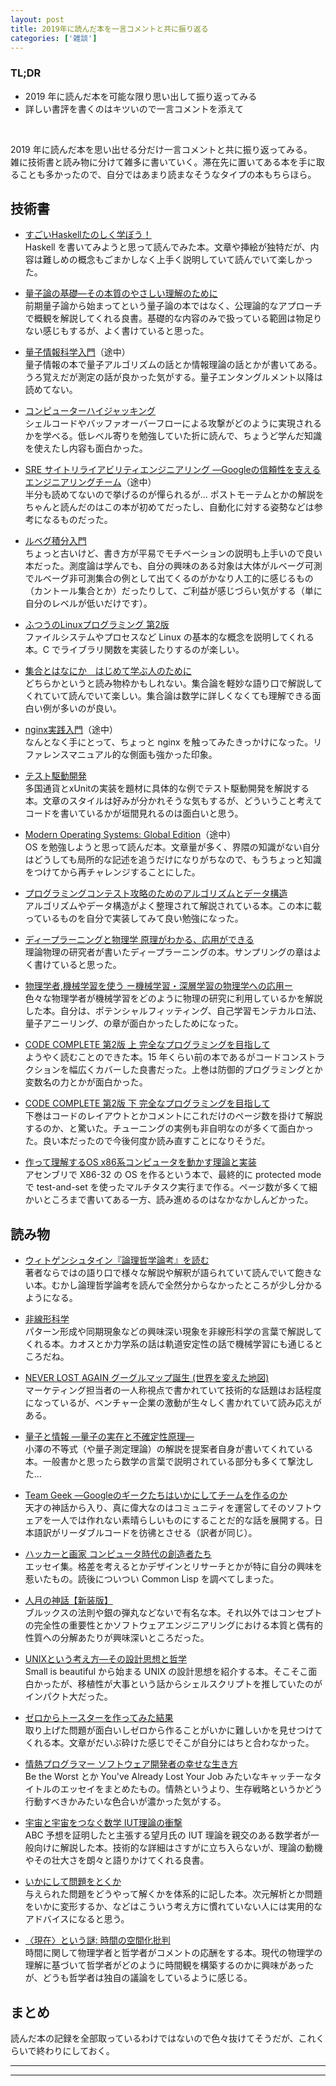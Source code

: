 ```yaml
---
layout: post
title: 2019年に読んだ本を一言コメントと共に振り返る
categories: ['雑談']
---
```



### TL;DR
- 2019 年に読んだ本を可能な限り思い出して振り返ってみる
- 詳しい書評を書くのはキツいので一言コメントを添えて
<br>

2019 年に読んだ本を思い出せる分だけ一言コメントと共に振り返ってみる。  
雑に技術書と読み物に分けて雑多に書いていく。滞在先に置いてある本を手に取ることも多かったので、自分ではあまり読まなそうなタイプの本もちらほら。


## 技術書

- [すごいHaskellたのしく学ぼう！](https://www.amazon.co.jp/dp/B009RO80XY/ref=dp-kindle-redirect?_encoding=UTF8&btkr=1)  
Haskell を書いてみようと思って読んでみた本。文章や挿絵が独特だが、内容は難しめの概念もごまかしなく上手く説明していて読んでいて楽しかった。

- [量子論の基礎―その本質のやさしい理解のために](https://www.amazon.co.jp/%E9%87%8F%E5%AD%90%E8%AB%96%E3%81%AE%E5%9F%BA%E7%A4%8E%E2%80%95%E3%81%9D%E3%81%AE%E6%9C%AC%E8%B3%AA%E3%81%AE%E3%82%84%E3%81%95%E3%81%97%E3%81%84%E7%90%86%E8%A7%A3%E3%81%AE%E3%81%9F%E3%82%81%E3%81%AB-%E6%96%B0%E7%89%A9%E7%90%86%E5%AD%A6%E3%83%A9%E3%82%A4%E3%83%96%E3%83%A9%E3%83%AA-%E6%B8%85%E6%B0%B4-%E6%98%8E/dp/4781910629)  
前期量子論から始まってという量子論の本ではなく、公理論的なアプローチで概観を解説してくれる良書。基礎的な内容のみで扱っている範囲は物足りない感じもするが、よく書けていると思った。

- [量子情報科学入門](https://www.amazon.co.jp/%E9%87%8F%E5%AD%90%E6%83%85%E5%A0%B1%E7%A7%91%E5%AD%A6%E5%85%A5%E9%96%80-%E7%9F%B3%E5%9D%82-%E6%99%BA/dp/4320122992/ref=sr_1_1?qid=1577955560&s=books&sr=1-1)（途中）  
量子情報の本で量子アルゴリズムの話とか情報理論の話とかが書いてある。うろ覚えだが測定の話が良かった気がする。量子エンタングルメント以降は読めてない。

- [コンピューターハイジャッキング](https://www.amazon.co.jp/dp/B07HYRJQYL/ref=dp-kindle-redirect?_encoding=UTF8&btkr=1)  
シェルコードやバッファオーバーフローによる攻撃がどのように実現されるかを学べる。低レベル寄りを勉強していた折に読んで、ちょうど学んだ知識を使えたし内容も面白かった。

- [SRE サイトリライアビリティエンジニアリング ―Googleの信頼性を支えるエンジニアリングチーム](https://www.amazon.co.jp/SRE-%E3%82%B5%E3%82%A4%E3%83%88%E3%83%AA%E3%83%A9%E3%82%A4%E3%82%A2%E3%83%93%E3%83%AA%E3%83%86%E3%82%A3%E3%82%A8%E3%83%B3%E3%82%B8%E3%83%8B%E3%82%A2%E3%83%AA%E3%83%B3%E3%82%B0-%E2%80%95Google%E3%81%AE%E4%BF%A1%E9%A0%BC%E6%80%A7%E3%82%92%E6%94%AF%E3%81%88%E3%82%8B%E3%82%A8%E3%83%B3%E3%82%B8%E3%83%8B%E3%82%A2%E3%83%AA%E3%83%B3%E3%82%B0%E3%83%81%E3%83%BC%E3%83%A0-%E6%BE%A4%E7%94%B0-%E6%AD%A6%E7%94%B7/dp/4873117917)（途中）  
半分も読めてないので挙げるのが憚られるが... ポストモーテムとかの解説をちゃんと読んだのはこの本が初めてだったし、自動化に対する姿勢などは参考になるものだった。

- [ルベグ積分入門](https://www.amazon.co.jp/dp/B06XGHV4SR/ref=dp-kindle-redirect?_encoding=UTF8&btkr=1)  
ちょっと古いけど、書き方が平易でモチベーションの説明も上手いので良い本だった。測度論は学んでも、自分の興味のある対象は大体がルベーグ可測でルベーグ非可測集合の例として出てくるのがかなり人工的に感じるもの（カントール集合とか）だったりして、ご利益が感じづらい気がする（単に自分のレベルが低いだけです）。

- [ふつうのLinuxプログラミング 第2版](https://www.amazon.co.jp/dp/B075ST51Y5/ref=dp-kindle-redirect?_encoding=UTF8&btkr=1)  
ファイルシステムやプロセスなど Linux の基本的な概念を説明してくれる本。C でライブラリ関数を実装したりするのが楽しい。

- [集合とはなにか　はじめて学ぶ人のために](https://www.amazon.co.jp/dp/B00GHHYOE8/ref=dp-kindle-redirect?_encoding=UTF8&btkr=1)  
どちらかというと読み物枠かもしれない。集合論を軽妙な語り口で解説してくれていて読んでいて楽しい。集合論は数学に詳しくなくても理解できる面白い例が多いのが良い。

- [nginx実践入門](https://www.amazon.co.jp/dp/B07JHJF3NQ/ref=dp-kindle-redirect?_encoding=UTF8&btkr=1)（途中）  
なんとなく手にとって、ちょっと nginx を触ってみたきっかけになった。リファレンスマニュアル的な側面も強かった印象。

- [テスト駆動開発](https://www.amazon.co.jp/dp/B077D2L69C/ref=dp-kindle-redirect?_encoding=UTF8&btkr=1)  
多国通貨とxUnitの実装を題材に具体的な例でテスト駆動開発を解説する本。文章のスタイルは好みが分かれそうな気もするが、どういうこと考えてコードを書いているかが垣間見れるのは面白いと思う。

- [Modern Operating Systems: Global Edition](https://www.amazon.co.jp/dp/B00XN476W0/ref=dp-kindle-redirect?_encoding=UTF8&btkr=1)（途中）  
OS を勉強しようと思って読んだ本。文章量が多く、界隈の知識がない自分はどうしても局所的な記述を追うだけになりがちなので、もうちょっと知識をつけてから再チャレンジすることにした。

- [プログラミングコンテスト攻略のためのアルゴリズムとデータ構造](https://www.amazon.co.jp/dp/B00U5MVXZO/ref=dp-kindle-redirect?_encoding=UTF8&btkr=1)  
アルゴリズムやデータ構造がよく整理されて解説されている本。この本に載っているものを自分で実装してみて良い勉強になった。

- [ディープラーニングと物理学 原理がわかる、応用ができる](https://www.amazon.co.jp/dp/B07TGGJRPQ/ref=dp-kindle-redirect?_encoding=UTF8&btkr=1)  
理論物理の研究者が書いたディープラーニングの本。サンプリングの章はよく書けていると思った。

- [物理学者,機械学習を使う ー機械学習・深層学習の物理学への応用ー](https://www.amazon.co.jp/%E7%89%A9%E7%90%86%E5%AD%A6%E8%80%85-%E6%A9%9F%E6%A2%B0%E5%AD%A6%E7%BF%92%E3%82%92%E4%BD%BF%E3%81%86-%E3%83%BC%E6%A9%9F%E6%A2%B0%E5%AD%A6%E7%BF%92%E3%83%BB%E6%B7%B1%E5%B1%A4%E5%AD%A6%E7%BF%92%E3%81%AE%E7%89%A9%E7%90%86%E5%AD%A6%E3%81%B8%E3%81%AE%E5%BF%9C%E7%94%A8%E3%83%BC-%E6%A9%8B%E6%9C%AC-%E5%B9%B8%E5%A3%AB/dp/4254131291/ref=sr_1_1?__mk_ja_JP=%E3%82%AB%E3%82%BF%E3%82%AB%E3%83%8A&crid=HBTNGIULU90M&keywords=%E3%83%87%E3%82%A3%E3%83%BC%E3%83%97%E3%83%A9%E3%83%BC%E3%83%8B%E3%83%B3%E3%82%B0%E3%81%A8%E7%89%A9%E7%90%86%E5%AD%A6&qid=1577957271&s=books&sprefix=%E3%83%87%E3%82%A3%E3%83%BC%E3%83%97%E3%83%A9%E3%83%BC%E3%83%8B%E3%83%B3%E3%82%B0%E3%81%A8%2Cstripbooks%2C430&sr=1-1)  
色々な物理学者が機械学習をどのように物理の研究に利用しているかを解説した本。自分は、ポテンシャルフィッティング、自己学習モンテカルロ法、量子アニーリング、の章が面白かったしためになった。

- [CODE COMPLETE 第2版 上 完全なプログラミングを目指して](https://www.amazon.co.jp/CODE-COMPLETE-%E7%AC%AC2%E7%89%88-%E4%B8%8A-%E5%AE%8C%E5%85%A8%E3%81%AA%E3%83%97%E3%83%AD%E3%82%B0%E3%83%A9%E3%83%9F%E3%83%B3%E3%82%B0%E3%82%92%E7%9B%AE%E6%8C%87%E3%81%97%E3%81%A6/dp/489100455X/ref=sr_1_2?__mk_ja_JP=%E3%82%AB%E3%82%BF%E3%82%AB%E3%83%8A&keywords=%E3%82%B3%E3%83%BC%E3%83%89%E3%82%B3%E3%83%B3%E3%83%97%E3%83%AA%E3%83%BC%E3%83%88&qid=1577957349&s=books&sr=1-2)  
ようやく読むことのできた本。15 年くらい前の本であるがコードコンストラクションを幅広くカバーした良書だった。上巻は防御的プログラミングとか変数名の力とかが面白かった。

- [CODE COMPLETE 第2版 下 完全なプログラミングを目指して](https://www.amazon.co.jp/CODE-COMPLETE-%E7%AC%AC2%E7%89%88-%E4%B8%8B-%E5%AE%8C%E5%85%A8%E3%81%AA%E3%83%97%E3%83%AD%E3%82%B0%E3%83%A9%E3%83%9F%E3%83%B3%E3%82%B0%E3%82%92%E7%9B%AE%E6%8C%87%E3%81%97%E3%81%A6/dp/4891004568/ref=sr_1_1?__mk_ja_JP=%E3%82%AB%E3%82%BF%E3%82%AB%E3%83%8A&keywords=%E3%82%B3%E3%83%BC%E3%83%89%E3%82%B3%E3%83%B3%E3%83%97%E3%83%AA%E3%83%BC%E3%83%88&qid=1577957349&s=books&sr=1-1)  
下巻はコードのレイアウトとかコメントにこれだけのページ数を掛けて解説するのか、と驚いた。チューニングの実例も非自明なのが多くて面白かった。良い本だったので今後何度か読み直すことになりそうだ。

- [作って理解するOS x86系コンピュータを動かす理論と実装](https://www.amazon.co.jp/dp/B07YBQY75J/ref=dp-kindle-redirect?_encoding=UTF8&btkr=1)  
アセンブリで X86-32 の OS を作るという本で、最終的に protected mode で test-and-set を使ったマルチタスク実行まで作る。ページ数が多くて細かいところまで書いてある一方、読み進めるのはなかなかしんどかった。


## 読み物

- [ウィトゲンシュタイン『論理哲学論考』を読む](https://www.amazon.co.jp/%E3%82%A6%E3%82%A3%E3%83%88%E3%82%B2%E3%83%B3%E3%82%B7%E3%83%A5%E3%82%BF%E3%82%A4%E3%83%B3%E3%80%8E%E8%AB%96%E7%90%86%E5%93%B2%E5%AD%A6%E8%AB%96%E8%80%83%E3%80%8F%E3%82%92%E8%AA%AD%E3%82%80-%E3%81%A1%E3%81%8F%E3%81%BE%E5%AD%A6%E8%8A%B8%E6%96%87%E5%BA%AB-%E9%87%8E%E7%9F%A2-%E8%8C%82%E6%A8%B9/dp/4480089810)  
著者ならではの語り口で様々な解説や解釈が語られていて読んでいて飽きない本。むかし論理哲学論考を読んで全然分からなかったところが少し分かるようになる。

- [非線形科学](https://www.amazon.co.jp/%E9%9D%9E%E7%B7%9A%E5%BD%A2%E7%A7%91%E5%AD%A6-%E9%9B%86%E8%8B%B1%E7%A4%BE%E6%96%B0%E6%9B%B8-408G-%E8%94%B5%E6%9C%AC-%E7%94%B1%E7%B4%80/dp/4087204081)  
パターン形成や同期現象などの興味深い現象を非線形科学の言葉で解説してくれる本。カオスとか力学系の話は軌道安定性の話で機械学習にも通じるところだね。

- [NEVER LOST AGAIN グーグルマップ誕生 (世界を変えた地図)](https://www.amazon.co.jp/dp/B07K76331B/ref=dp-kindle-redirect?_encoding=UTF8&btkr=1)  
マーケティング担当者の一人称視点で書かれていて技術的な話題はお話程度になっているが、ベンチャー企業の激動が生々しく書かれていて読み応えがある。

- [量子と情報 ―量子の実在と不確定性原理―](https://www.amazon.co.jp/dp/B07KCWKZ37/ref=dp-kindle-redirect?_encoding=UTF8&btkr=1)  
小澤の不等式（や量子測定理論）の解説を提案者自身が書いてくれている本。一般書かと思ったら数学の言葉で説明されている部分も多くて撃沈した...

- [Team Geek ―Googleのギークたちはいかにしてチームを作るのか](https://www.amazon.co.jp/Team-Geek-%E2%80%95Google%E3%81%AE%E3%82%AE%E3%83%BC%E3%82%AF%E3%81%9F%E3%81%A1%E3%81%AF%E3%81%84%E3%81%8B%E3%81%AB%E3%81%97%E3%81%A6%E3%83%81%E3%83%BC%E3%83%A0%E3%82%92%E4%BD%9C%E3%82%8B%E3%81%AE%E3%81%8B-Brian-Fitzpatrick/dp/4873116309/ref=sr_1_1?__mk_ja_JP=%E3%82%AB%E3%82%BF%E3%82%AB%E3%83%8A&keywords=team+geek&qid=1577956766&s=books&sr=1-1)  
天才の神話から入り、真に偉大なのはコミュニティを運営してそのソフトウェアを一人では作れない素晴らしいものにすることだ的な話を展開する。日本語訳がリーダブルコードを彷彿とさせる（訳者が同じ）。

- [ハッカーと画家 コンピュータ時代の創造者たち](https://www.amazon.co.jp/%E3%83%8F%E3%83%83%E3%82%AB%E3%83%BC%E3%81%A8%E7%94%BB%E5%AE%B6-%E3%82%B3%E3%83%B3%E3%83%94%E3%83%A5%E3%83%BC%E3%82%BF%E6%99%82%E4%BB%A3%E3%81%AE%E5%89%B5%E9%80%A0%E8%80%85%E3%81%9F%E3%81%A1-%E3%83%9D%E3%83%BC%E3%83%AB-%E3%82%B0%E3%83%AC%E3%82%A2%E3%83%A0/dp/4274065979/ref=sr_1_1?__mk_ja_JP=%E3%82%AB%E3%82%BF%E3%82%AB%E3%83%8A&keywords=%E3%83%8F%E3%83%83%E3%82%AB%E3%83%BC%E3%81%A8%E7%94%BB%E5%AE%B6&qid=1577956813&s=books&sr=1-1)  
エッセイ集。格差を考えるとかデザインとリサーチとかが特に自分の興味を惹いたもの。読後についつい Common Lisp を調べてしまった。

- [人月の神話【新装版】](https://www.amazon.co.jp/%E4%BA%BA%E6%9C%88%E3%81%AE%E7%A5%9E%E8%A9%B1%E3%80%90%E6%96%B0%E8%A3%85%E7%89%88%E3%80%91-Jr-FrederickP-Brooks/dp/4621066080/ref=sr_1_1?__mk_ja_JP=%E3%82%AB%E3%82%BF%E3%82%AB%E3%83%8A&keywords=%E4%BA%BA%E6%9C%88%E3%81%AE%E7%A5%9E%E8%A9%B1&qid=1577956855&s=books&sr=1-1)  
ブルックスの法則や銀の弾丸などないで有名な本。それ以外ではコンセプトの完全性の重要性とかソフトウェアエンジニアリングにおける本質と偶有的性質への分解あたりが興味深いところだった。

- [UNIXという考え方―その設計思想と哲学](https://www.amazon.co.jp/UNIX%E3%81%A8%E3%81%84%E3%81%86%E8%80%83%E3%81%88%E6%96%B9%E2%80%95%E3%81%9D%E3%81%AE%E8%A8%AD%E8%A8%88%E6%80%9D%E6%83%B3%E3%81%A8%E5%93%B2%E5%AD%A6-Mike-Gancarz/dp/4274064069/ref=sr_1_1?__mk_ja_JP=%E3%82%AB%E3%82%BF%E3%82%AB%E3%83%8A&crid=VPEOEPE5119F&keywords=unix%E3%81%A8%E3%81%84%E3%81%86%E8%80%83%E3%81%88%E6%96%B9&qid=1577956947&s=books&sprefix=UNIX%2Cstripbooks%2C356&sr=1-1)  
Small is beautiful から始まる UNIX の設計思想を紹介する本。そこそこ面白かったが、移植性が大事という話からシェルスクリプトを推していたのがインパクト大だった。

- [ゼロからトースターを作ってみた結果](https://www.amazon.co.jp/%E3%82%BC%E3%83%AD%E3%81%8B%E3%82%89%E3%83%88%E3%83%BC%E3%82%B9%E3%82%BF%E3%83%BC%E3%82%92%E4%BD%9C%E3%81%A3%E3%81%A6%E3%81%BF%E3%81%9F%E7%B5%90%E6%9E%9C-%E6%96%B0%E6%BD%AE%E6%96%87%E5%BA%AB-%E3%83%88%E3%83%BC%E3%83%9E%E3%82%B9-%E3%83%88%E3%82%A6%E3%82%A7%E3%82%A4%E3%83%84/dp/4102200029/ref=sr_1_1?__mk_ja_JP=%E3%82%AB%E3%82%BF%E3%82%AB%E3%83%8A&crid=2C0U7K4IWOFVT&keywords=%E3%82%BC%E3%83%AD%E3%81%8B%E3%82%89%E3%83%88%E3%83%BC%E3%82%B9%E3%82%BF%E3%83%BC%E3%82%92%E4%BD%9C%E3%81%A3%E3%81%A6%E3%81%BF%E3%81%9F%E7%B5%90%E6%9E%9C&qid=1577956985&s=books&sprefix=%E3%82%BC%E3%83%AD%E3%81%8B%E3%82%89%E3%83%88%E3%83%BC%E3%82%B9%E3%82%BF%E3%83%BC%E3%82%92%2Cstripbooks%2C159&sr=1-1)  
取り上げた問題が面白いしゼロから作ることがいかに難しいかを見せつけてくれる本。文章がだいぶ砕けた感じでそこが自分にはちと合わなかった。

- [情熱プログラマー ソフトウェア開発者の幸せな生き方](https://www.amazon.co.jp/dp/B01IGW5MQ0/ref=dp-kindle-redirect?_encoding=UTF8&btkr=1)  
Be the Worst とか You've Already Lost Your Job みたいなキャッチーなタイトルのエッセイをまとめたもの。情熱というより、生存戦略というかどう行動すべきかみたいな色合いが濃かった気がする。

- [宇宙と宇宙をつなぐ数学 IUT理論の衝撃](https://www.amazon.co.jp/%E5%AE%87%E5%AE%99%E3%81%A8%E5%AE%87%E5%AE%99%E3%82%92%E3%81%A4%E3%81%AA%E3%81%90%E6%95%B0%E5%AD%A6-IUT%E7%90%86%E8%AB%96%E3%81%AE%E8%A1%9D%E6%92%83-%E5%8A%A0%E8%97%A4-%E6%96%87%E5%85%83/dp/404400417X/ref=sr_1_1?__mk_ja_JP=%E3%82%AB%E3%82%BF%E3%82%AB%E3%83%8A&keywords=%E5%AE%87%E5%AE%99%E3%81%A8%E5%AE%87%E5%AE%99%E3%82%92%E3%81%A4%E3%81%AA%E3%81%90%E6%95%B0%E5%AD%A6&qid=1577957113&s=books&sr=1-1)  
ABC 予想を証明したと主張する望月氏の IUT 理論を親交のある数学者が一般向けに解説した本。技術的な詳細はさすがに立ち入らないが、理論の動機やその壮大さを朗々と語りかけてくれる良書。

- [いかにして問題をとくか](https://www.amazon.co.jp/%E3%81%84%E3%81%8B%E3%81%AB%E3%81%97%E3%81%A6%E5%95%8F%E9%A1%8C%E3%82%92%E3%81%A8%E3%81%8F%E3%81%8B-G-%E3%83%9D%E3%83%AA%E3%82%A2/dp/4621045938/ref=sr_1_1?__mk_ja_JP=%E3%82%AB%E3%82%BF%E3%82%AB%E3%83%8A&keywords=%E3%81%84%E3%81%8B%E3%81%AB%E3%81%97%E3%81%A6%E5%95%8F%E9%A1%8C%E3%82%92%E3%81%A8%E3%81%8F%E3%81%8B&qid=1577957156&s=books&sr=1-1)  
与えられた問題をどうやって解くかを体系的に記した本。次元解析とか問題をいかに変形するか、などはこういう考え方に慣れていない人には実用的なアドバイスになると思う。

- [〈現在〉という謎: 時間の空間化批判](https://www.amazon.co.jp/%E3%80%88%E7%8F%BE%E5%9C%A8%E3%80%89%E3%81%A8%E3%81%84%E3%81%86%E8%AC%8E-%E6%99%82%E9%96%93%E3%81%AE%E7%A9%BA%E9%96%93%E5%8C%96%E6%89%B9%E5%88%A4-%E6%A3%AE%E7%94%B0-%E9%82%A6%E4%B9%85/dp/4326102772/ref=sr_1_1?__mk_ja_JP=%E3%82%AB%E3%82%BF%E3%82%AB%E3%83%8A&keywords=%E7%8F%BE%E5%9C%A8%E3%81%A8%E3%81%84%E3%81%86%E8%AC%8E&qid=1577957191&s=books&sr=1-1)  
時間に関して物理学者と哲学者がコメントの応酬をする本。現代の物理学の理解に基づいて哲学者がどのように時間観を構築するのかに興味があったが、どうも哲学者は独自の議論をしているように感じる。


## まとめ
読んだ本の記録を全部取っているわけではないので色々抜けてそうだが、これくらいで終わりにしておく。


---
---
<br>
